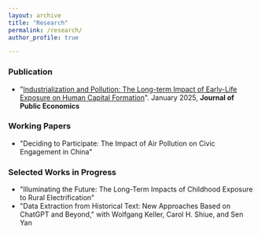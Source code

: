 ```yaml
---
layout: archive
title: "Research"
permalink: /research/
author_profile: true

---
```


### Publication
* "[Industrialization and Pollution: The Long-term Impact of Early-Life Exposure on Human Capital Formation](../files/IndustrialPollution_Manuscript.pdf)". January 2025, **Journal of Public Economics** 

### Working Papers
* "Deciding to Participate: The Impact of Air Pollution on Civic Engagement in China"

### Selected Works in Progress
* "Illuminating the Future: The Long-Term Impacts of Childhood Exposure to Rural Electrification"
* "Data Extraction from Historical Text: New Approaches Based on ChatGPT and Beyond," with Wolfgang Keller, Carol H. Shiue, and Sen Yan




